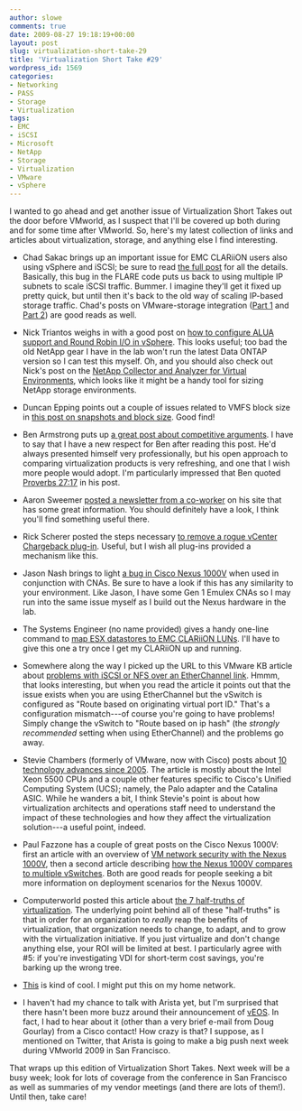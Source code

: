 ```yaml
---
author: slowe
comments: true
date: 2009-08-27 19:18:19+00:00
layout: post
slug: virtualization-short-take-29
title: 'Virtualization Short Take #29'
wordpress_id: 1569
categories:
- Networking
- PASS
- Storage
- Virtualization
tags:
- EMC
- iSCSI
- Microsoft
- NetApp
- Storage
- Virtualization
- VMware
- vSphere
---
```


I wanted to go ahead and get another issue of Virtualization Short Takes out the door before VMworld, as I suspect that I'll be covered up both during and for some time after VMworld. So, here's my latest collection of links and articles about virtualization, storage, and anything else I find interesting.

* Chad Sakac brings up an important issue for EMC CLARiiON users also using vSphere and iSCSI; be sure to read [the full post](http://virtualgeek.typepad.com/virtual_geek/2009/08/important-note-for-all-emc-clariion-customers-using-iscsi-and-vsphere.html) for all the details. Basically, this bug in the FLARE code puts us back to using multiple IP subnets to scale iSCSI traffic. Bummer. I imagine they'll get it fixed up pretty quick, but until then it's back to the old way of scaling IP-based storage traffic. Chad's posts on VMware-storage integration ([Part 1](http://virtualgeek.typepad.com/virtual_geek/2009/07/state-of-the-art-integrating-storage-and-vmware-part-i.html) and [Part 2](http://virtualgeek.typepad.com/virtual_geek/2009/07/state-of-the-art-integrating-storage-and-vmware-part-ii.html)) are good reads as well.

* Nick Triantos weighs in with a good post on [how to configure ALUA support and Round Robin I/O in vSphere](http://blogs.netapp.com/storage_nuts_n_bolts/2009/08/vsphere-upgrading-from-non-alua-to-alua.html). This looks useful; too bad the old NetApp gear I have in the lab won't run the latest Data ONTAP version so I can test this myself. Oh, and you should also check out Nick's post on the [NetApp Collector and Analyzer for Virtual Environments](http://blogs.netapp.com/storage_nuts_n_bolts/2009/07/netapp-collector-analyzer-for-virtual-environments.html), which looks like it might be a handy tool for sizing NetApp storage environments.

* Duncan Epping points out a couple of issues related to VMFS block size in [this post on snapshots and block size](http://www.yellow-bricks.com/2009/08/24/vsphere-vm-snapshots-and-block-size/). Good find!

* Ben Armstrong puts up [a great post about competitive arguments](http://blogs.msdn.com/virtual_pc_guy/archive/2009/08/26/what-s-up-with-all-the-angst-mud-slinging.aspx). I have to say that I have a new respect for Ben after reading this post. He'd always presented himself very professionally, but his open approach to comparing virtualization products is very refreshing, and one that I wish more people would adopt. I'm particularly impressed that Ben quoted [Proverbs 27:17](http://www.biblegateway.com/passage/?search=Proverbs%2027:17&version=NIV) in his post.

* Aaron Sweemer [posted a newsletter from a co-worker](http://www.virtualinsanity.com/index.php/2009/08/26/notes-from-vmware-aka-mr-michael-whites-newsletter/) on his site that has some great information. You should definitely have a look, I think you'll find something useful there.

* Rick Scherer posted the steps necessary [to remove a rogue vCenter Chargeback plug-in](http://vmwaretips.com/wp/2009/08/21/vcenter-chargeback-uninstallation-rogue-plug-in/). Useful, but I wish all plug-ins provided a mechanism like this.

* Jason Nash brings to light [a bug in Cisco Nexus 1000V](http://jasonnash.wordpress.com/2009/08/24/a-small-bug-with-the-nexus-1000v/) when used in conjunction with CNAs. Be sure to have a look if this has any similarity to your environment. Like Jason, I have some Gen 1 Emulex CNAs so I may run into the same issue myself as I build out the Nexus hardware in the lab.

* The Systems Engineer (no name provided) gives a handy one-line command to [map ESX datastores to EMC CLARiiON LUNs](http://www.thesystemsengineer.com/uncategorized/esx-to-emc-clariion-lun-map/). I'll have to give this one a try once I get my CLARiiON up and running.

* Somewhere along the way I picked up the URL to this VMware KB article about [problems with iSCSI or NFS over an EtherChannel link](http://kb.vmware.com/selfservice/microsites/search.do?language=en_US&cmd=displayKC&externalId=1001109). Hmmm, that looks interesting, but when you read the article it points out that the issue exists when you are using EtherChannel but the vSwitch is configured as "Route based on originating virtual port ID." That's a configuration mismatch---of course you're going to have problems! Simply change the vSwitch to "Route based on ip hash" (the _strongly recommended_ setting when using EtherChannel) and the problems go away.

* Stevie Chambers (formerly of VMware, now with Cisco) posts about [10 technology advances since 2005](http://viewyonder.com/2009/08/20/intel-ucs-and-vsphere-8-advances-since-2005-and-why-they-matter/). The article is mostly about the Intel Xeon 5500 CPUs and a couple other features specific to Cisco's Unified Computing System (UCS); namely, the Palo adapter and the Catalina ASIC. While he wanders a bit, I think Stevie's point is about how virtualization architects and operations staff need to understand the impact of these technologies and how they affect the virtualization solution---a useful point, indeed.

* Paul Fazzone has a couple of great posts on the Cisco Nexus 1000V: first an article with an overview of [VM network security with the Nexus 1000V](http://faz1.com/blog/2009/08/17/vm-network-security-with-the-nexus-1000v/), then a second article describing [how the Nexus 1000V compares to multiple vSwitches](http://faz1.com/blog/2009/08/20/two-vswitches-are-better-than-1-right/). Both are good reads for people seeking a bit more information on deployment scenarios for the Nexus 1000V.

* Computerworld posted this article about [the 7 half-truths of virtualization](http://news.idg.no/cw/art.cfm?id=BE0E4E5B-1A64-6A71-CE1886CAA556F2B4). The underlying point behind all of these "half-truths" is that in order for an organization to _really_ reap the benefits of virtualization, that organization needs to change, to adapt, and to grow with the virtualization initiative. If you just virtualize and don't change anything else, your ROI will be limited at best. I particularly agree with #5: if you're investigating VDI for short-term cost savings, you're barking up the wrong tree.

* [This](http://www.infoblox.com/news/release.cfm?ID=144) is kind of cool. I might put this on my home network.

* I haven't had my chance to talk with Arista yet, but I'm surprised that there hasn't been more buzz around their announcement of [vEOS](http://www.aristanetworks.com/en/vEOS). In fact, I had to hear about it (other than a very brief e-mail from Doug Gourlay) from a Cisco contact! How crazy is that? I suppose, as I mentioned on Twitter, that Arista is going to make a big push next week during VMworld 2009 in San Francisco.

That wraps up this edition of Virtualization Short Takes. Next week will be a busy week; look for lots of coverage from the conference in San Francisco as well as summaries of my vendor meetings (and there are lots of them!). Until then, take care!
